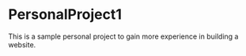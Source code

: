 # PersonalProject1

This is a sample personal project to gain more experience in building a website. 
